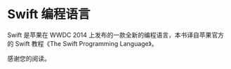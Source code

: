 # Swift 编程语言

Swift 是苹果在 WWDC 2014 上发布的一款全新的编程语言，本书译自苹果官方的 Swift 教程《The Swift Programming Language》。

感谢您的阅读。

